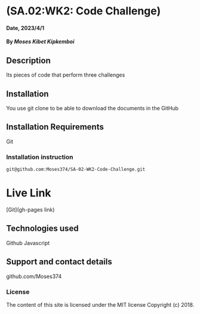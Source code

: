 # (SA.02:WK2: Code Challenge)


#### Date, 2023/4/1

#### By *Moses Kibet Kipkemboi*

## Description
Its pieces of code that perform three challenges

## Installation
You use git clone to be able to download the documents in the GitHub

## Installation Requirements
Git

### Installation instruction
```
git@github.com:Moses374/SA-02-WK2-Code-Challenge.git

```

# Live Link
[Git](gh-pages link)

## Technologies used
Github
Javascript

## Support and contact details
github.com/Moses374

### License
The content of this site is licensed under the MIT license
Copyright (c) 2018.



















